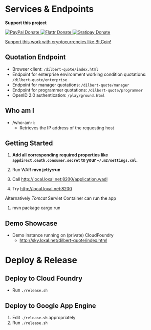# Services & Endpoints

**Support this project**
<!-- BADGES/ -->
<span class="badge-paypal">
<a href="https://www.paypal.com/cgi-bin/webscr?cmd=_s-xclick&amp;hosted_button_id=MA847TR65D4N2" title="Donate to this project using PayPal">
<img src="https://img.shields.io/badge/paypal-donate-yellow.svg" alt="PayPal Donate"/>
</a></span>
<span class="badge-flattr">
<a href="https://flattr.com/submit/auto?fid=o6ok7n&url=https%3A%2F%2Fgithub.com%2Floxal" title="Donate to this project using Flattr">
<img src="https://img.shields.io/badge/flattr-donate-yellow.svg" alt="Flattr Donate" />
</a></span>
<span class="badge-gratipay"><a href="https://gratipay.com/~loxal" title="Donate weekly to this project using Gratipay">
<img src="https://img.shields.io/badge/gratipay-donate-yellow.svg" alt="Gratipay Donate" />
</a></span>
<!-- /BADGES -->

[Support this work with cryptocurrencies like BitCoin!](http://me.loxal.net/coin-support.html)

## Quotation Endpoint
* Browser client: `/dilbert-quote/index.html`
* Endpoint for enterprise environment working condition quotations: `/dilbert-quote/enterprise`
* Endpoint for manager quotations: `/dilbert-quote/manager`
* Endpoint for programmer quotations: `/dilbert-quote/programmer`
* OpenID 2.0 authentication: `/play/ground.html`

## Who am I

* /who-am-i:
    * Retrieves the IP address of the requesting host

## Getting Started

1. **Add all corresponding required properties like `appdirect.oauth.consumer.secret` to your `~/.m2/settings.xml`.**

1. Run WAR __mvn jetty:run__
1. Call http://local.loxal.net:8200/application.wadl
1. Try http://local.loxal.net:8200

Alternatively _Tomcat_ Servlet Container can run the app

1. mvn package cargo:run

## Demo Showcase

* Demo Instance running on (private) CloudFoundry
    * http://sky.loxal.net/dilbert-quote/index.html

# Deploy & Release

## Deploy to Cloud Foundry

* Run `./release.sh` 

## Deploy to Google App Engine 

1. Edit `./release.sh` appropriately 
1. Run `./release.sh`